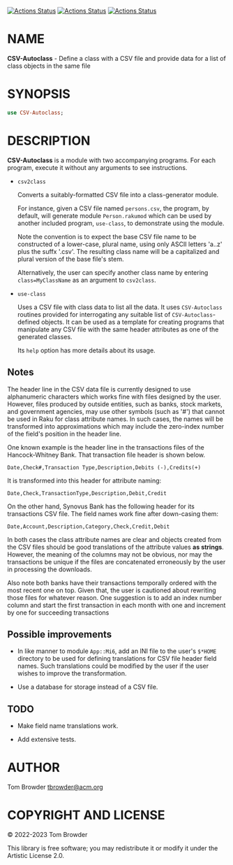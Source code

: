 [![Actions Status](https://github.com/tbrowder/CSV-Autoclass/actions/workflows/linux.yml/badge.svg)](https://github.com/tbrowder/CSV-Autoclass/actions) [![Actions Status](https://github.com/tbrowder/CSV-Autoclass/actions/workflows/macos.yml/badge.svg)](https://github.com/tbrowder/CSV-Autoclass/actions) [![Actions Status](https://github.com/tbrowder/CSV-Autoclass/actions/workflows/windows.yml/badge.svg)](https://github.com/tbrowder/CSV-Autoclass/actions)

NAME
====

**CSV-Autoclass** - Define a class with a CSV file and provide data for a list of class objects in the same file

SYNOPSIS
========

```raku
use CSV-Autoclass;
```

DESCRIPTION
===========

**CSV-Autoclass** is a module with two accompanying programs. For each program, execute it without any arguments to see instructions.

  * `csv2class` 

    Converts a suitably-formatted CSV file into a class-generator module. 

    For instance, given a CSV file named `persons.csv`, the program, by default, will generate module `Person.rakumod` which can be used by another included program, `use-class`, to demonstrate using the module.

    Note the convention is to expect the base CSV file name to be constructed of a lower-case, plural name, using only ASCII letters 'a..z' plus the suffx '.csv'. The resulting class name will be a capitalized and plural version of the base file's stem.

    Alternatively, the user can specify another class name by entering `class=MyClassName` as an argument to `csv2class`.

  * `use-class`

    Uses a CSV file with class data to list all the data. It uses `CSV-Autoclass` routines provided for interrogating any suitable list of `CSV-Autoclass`-defined objects. It can be used as a template for creating programs that manipulate any CSV file with the same header attributes as one of the generated classes.

    Its `help` option has more details about its usage.

Notes
-----

The header line in the CSV data file is currently designed to use alphanumeric characters which works fine with files designed by the user. However, files produced by outside entities, such as banks, stock markets, and government agencies, may use other symbols (such as '#') that cannot be used in Raku for class attribute names. In such cases, the names will be transformed into approximations which may include the zero-index number of the field's position in the header line.

One known example is the header line in the transactions files of the Hancock-Whitney Bank. That transaction file header is shown below. 

    Date,Check#,Transaction Type,Description,Debits (-),Credits(+)

It is transformed into this header for attribute naming:

    Date,Check,TransactionType,Description,Debit,Credit

On the other hand, Synovus Bank has the following header for its transactions CSV file. The field names work fine after down-casing them:

    Date,Account,Description,Category,Check,Credit,Debit

In both cases the class attribute names are clear and objects created from the CSV files should be good translations of the attribute values **as strings**. However, the meaning of the columns may not be obvious, nor may the transactions be unique if the files are concatenated erroneously by the user in processing the downloads.

Also note both banks have their transactions temporally ordered with the most recent one on top. Given that, the user is cautioned about rewriting those files for whatever reason. One suggestion is to add an index number column and start the first transaction in each month with one and increment by one for succeeding transactions

Possible improvements
---------------------

  * In like manner to module `App::Mi6`, add an INI file to the user's `$*HOME` directory to be used for defining translations for CSV file header field names. Such translations could be modified by the user if the user wishes to improve the transformation.

  * Use a database for storage instead of a CSV file.

TODO
----

  * Make field name translations work.

  * Add extensive tests.

AUTHOR
======

Tom Browder <tbrowder@acm.org>

COPYRIGHT AND LICENSE
=====================

© 2022-2023 Tom Browder

This library is free software; you may redistribute it or modify it under the Artistic License 2.0.

